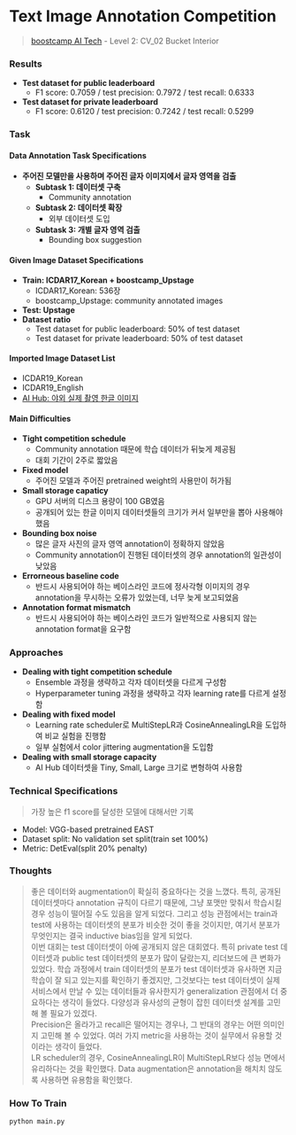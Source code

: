 # Text Image Annotation Competition

> [boostcamp AI Tech](https://boostcamp.connect.or.kr) - Level 2: CV_02 Bucket Interior

### Results

  * **Test dataset for public leaderboard**
    * F1 score: 0.7059 / test precision: 0.7972 / test recall: 0.6333
  * **Test dataset for private leaderboard**
    * F1 score: 0.6120 / test precision: 0.7242 / test recall: 0.5299

### Task

#### Data Annotation Task Specifications

  * **주어진 모델만을 사용하며 주어진 글자 이미지에서 글자 영역을 검출**
    * **Subtask 1: 데이터셋 구축**
      * Community annotation
    * **Subtask 2: 데이터셋 확장**
      * 외부 데이터셋 도입
    * **Subtask 3: 개별 글자 영역 검출**
      * Bounding box suggestion

#### Given Image Dataset Specifications

  * **Train: ICDAR17_Korean + boostcamp_Upstage**
    * ICDAR17_Korean: 536장
    * boostcamp_Upstage: community annotated images
  * **Test: Upstage**
  * **Dataset ratio**
    * Test dataset for public leaderboard: 50% of test dataset
    * Test dataset for private leaderboard: 50% of test dataset

#### Imported Image Dataset List

  * ICDAR19_Korean
  * ICDAR19_English
  * [AI Hub: 야외 실제 촬영 한글 이미지](https://aihub.or.kr/aidata/33985)

#### Main Difficulties

  * **Tight competition schedule**
    * Community annotation 때문에 학습 데이터가 뒤늦게 제공됨
    * 대회 기간이 2주로 짧았음
  * **Fixed model**
    * 주어진 모델과 주어진 pretrained weight의 사용만이 허가됨
  * **Small storage capaticy**
    * GPU 서버의 디스크 용량이 100 GB였음
    * 공개되어 있는 한글 이미지 데이터셋들의 크기가 커서 일부만을 뽑아 사용해야 했음
  * **Bounding box noise**
    * 많은 글자 사진의 글자 영역 annotation이 정확하지 않았음
    * Community annotation이 진행된 데이터셋의 경우 annotation의 일관성이 낮았음
  * **Errorneous baseline code**
    * 반드시 사용되어야 하는 베이스라인 코드에 정사각형 이미지의 경우 annotation을 무시하는 오류가 있었는데, 너무 늦게 보고되었음
  * **Annotation format mismatch**
    * 반드시 사용되어야 하는 베이스라인 코드가 일반적으로 사용되지 않는 annotation format을 요구함

### Approaches

  * **Dealing with tight competition schedule**
    * Ensemble 과정을 생략하고 각자 데이터셋을 다르게 구성함
    * Hyperparameter tuning 과정을 생략하고 각자 learning rate를 다르게 설정함
  * **Dealing with fixed model**
    * Learning rate scheduler로 MultiStepLR과 CosineAnnealingLR을 도입하여 비교 실험을 진행함
    * 일부 실험에서 color jittering augmentation을 도입함
  * **Dealing with small storage capacity**
    * AI Hub 데이터셋을 Tiny, Small, Large 크기로 변형하여 사용함

### Technical Specifications

> 가장 높은 f1 score를 달성한 모델에 대해서만 기록

  * Model: VGG-based pretrained EAST
  * Dataset split: No validation set split(train set 100%)
  * Metric: DetEval(split 20% penalty)

### Thoughts

> 좋은 데이터와 augmentation이 확실히 중요하다는 것을 느꼈다. 특히, 공개된 데이터셋마다 annotation 규칙이 다르기 때문에, 그냥 포맷만 맞춰서 학습시킬 경우 성능이 떨어질 수도 있음을 알게 되었다. 그리고 성능 관점에서는 train과 test에 사용하는 데이터셋의 분포가 비슷한 것이 좋을 것이지만, 여기서 분포가 무엇인지는 결국 inductive bias임을 알게 되었다. <br>
> 이번 대회는 test 데이터셋이 아예 공개되지 않은 대회였다. 특히 private test 데이터셋과 public test 데이터셋의 분포가 많이 달랐는지, 리더보드에 큰 변화가 있었다. 학습 과정에서 train 데이터셋의 분포가 test 데이터셋과 유사하면 지금 학습이 잘 되고 있는지를 확인하기 좋겠지만, 그것보다는 test 데이터셋이 실제 서비스에서 만날 수 있는 데이터들과 유사한지가 generalization 관점에서 더 중요하다는 생각이 들었다. 다양성과 유사성의 균형이 잡힌 데이터셋 설계를 고민해 볼 필요가 있겠다. <br>
> Precision은 올라가고 recall은 떨어지는 경우나, 그 반대의 경우는 어떤 의미인지 고민해 볼 수 있었다. 여러 가지 metric을 사용하는 것이 실무에서 유용할 것이라는 생각이 들었다. <br>
> LR scheduler의 경우, CosineAnnealingLR이 MultiStepLR보다 성능 면에서 유리하다는 것을 확인했다. Data augmentation은 annotation을 해치치 않도록 사용하면 유용함을 확인했다.

### How To Train

```shell
python main.py
```
